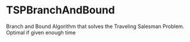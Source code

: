 TSPBranchAndBound
=================

Branch and Bound Algorithm that solves the Traveling Salesman Problem. Optimal if given enough time
